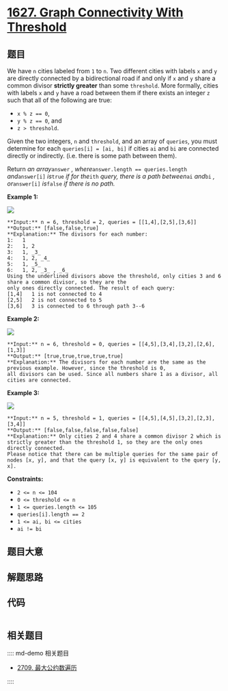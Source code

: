 # [1627. Graph Connectivity With Threshold](https://leetcode.com/problems/graph-connectivity-with-threshold)

## 题目

We have `n` cities labeled from `1` to `n`. Two different cities with labels
`x` and `y` are directly connected by a bidirectional road if and only if `x`
and `y` share a common divisor **strictly greater** than some `threshold`.
More formally, cities with labels `x` and `y` have a road between them if
there exists an integer `z` such that all of the following are true:

  * `x % z == 0`,
  * `y % z == 0`, and
  * `z > threshold`.

Given the two integers, `n` and `threshold`, and an array of `queries`, you
must determine for each `queries[i] = [ai, bi]` if cities `ai` and `bi` are
connected directly or indirectly. (i.e. there is some path between them).

Return _an array_`answer` _, where_`answer.length == queries.length`
_and_`answer[i]` _is_`true` _if for the_`ith` _query, there is a path
between_`ai` _and_`bi` _, or_`answer[i]` _is_`false` _if there is no path._



**Example 1:**

![](https://assets.leetcode.com/uploads/2020/10/09/ex1.jpg)

    
    
    **Input:** n = 6, threshold = 2, queries = [[1,4],[2,5],[3,6]]
    **Output:** [false,false,true]
    **Explanation:** The divisors for each number:
    1:   1
    2:   1, 2
    3:   1, _3_
    4:   1, 2, _4_
    5:   1, _5_
    6:   1, 2, _3_ , _6_
    Using the underlined divisors above the threshold, only cities 3 and 6 share a common divisor, so they are the
    only ones directly connected. The result of each query:
    [1,4]   1 is not connected to 4
    [2,5]   2 is not connected to 5
    [3,6]   3 is connected to 6 through path 3--6
    

**Example 2:**

![](https://assets.leetcode.com/uploads/2020/10/10/tmp.jpg)

    
    
    **Input:** n = 6, threshold = 0, queries = [[4,5],[3,4],[3,2],[2,6],[1,3]]
    **Output:** [true,true,true,true,true]
    **Explanation:** The divisors for each number are the same as the previous example. However, since the threshold is 0,
    all divisors can be used. Since all numbers share 1 as a divisor, all cities are connected.
    

**Example 3:**

![](https://assets.leetcode.com/uploads/2020/10/17/ex3.jpg)

    
    
    **Input:** n = 5, threshold = 1, queries = [[4,5],[4,5],[3,2],[2,3],[3,4]]
    **Output:** [false,false,false,false,false]
    **Explanation:** Only cities 2 and 4 share a common divisor 2 which is strictly greater than the threshold 1, so they are the only ones directly connected.
    Please notice that there can be multiple queries for the same pair of nodes [x, y], and that the query [x, y] is equivalent to the query [y, x].
    



**Constraints:**

  * `2 <= n <= 104`
  * `0 <= threshold <= n`
  * `1 <= queries.length <= 105`
  * `queries[i].length == 2`
  * `1 <= ai, bi <= cities`
  * `ai != bi`


## 题目大意

## 解题思路

## 代码

```javascript

```

## 相关题目

:::: md-demo 相关题目
- [2709. 最大公约数遍历](https://leetcode.com/problems/greatest-common-divisor-traversal)

::::
